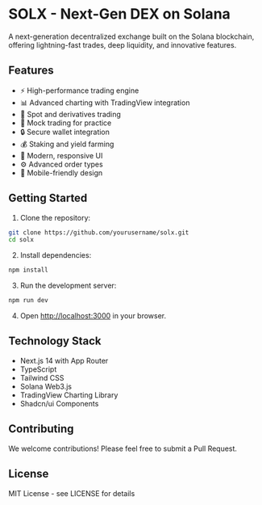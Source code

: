 # SOLX - Next-Gen DEX on Solana

A next-generation decentralized exchange built on the Solana blockchain, offering lightning-fast trades, deep liquidity, and innovative features.

## Features

- ⚡️ High-performance trading engine
- 📊 Advanced charting with TradingView integration
- 💱 Spot and derivatives trading
- 🎯 Mock trading for practice
- 🔒 Secure wallet integration
- 💰 Staking and yield farming
- 🎨 Modern, responsive UI
- ⚙️ Advanced order types
- 📱 Mobile-friendly design

## Getting Started

1. Clone the repository:
```bash
git clone https://github.com/yourusername/solx.git
cd solx
```

2. Install dependencies:
```bash
npm install
```

3. Run the development server:
```bash
npm run dev
```

4. Open [http://localhost:3000](http://localhost:3000) in your browser.

## Technology Stack

- Next.js 14 with App Router
- TypeScript
- Tailwind CSS
- Solana Web3.js
- TradingView Charting Library
- Shadcn/ui Components

## Contributing

We welcome contributions! Please feel free to submit a Pull Request.

## License

MIT License - see LICENSE for details
